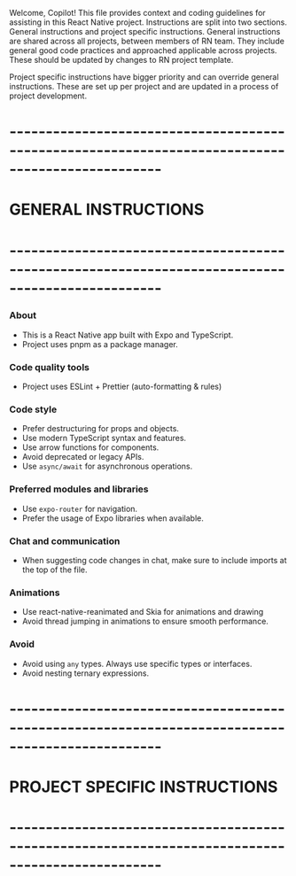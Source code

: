 Welcome, Copilot! This file provides context and coding guidelines for assisting in this React Native project. Instructions are
split into two sections. General instructions and project specific instructions. General instructions are shared across all projects,
between members of RN team. They include general good code practices and approached applicable across projects. These should be
updated by changes to RN project template.

Project specific instructions have bigger priority and can override general instructions. These are set up per project
and are updated in a process of project development.

# -------------------------------------------------------------------------------------------------

# GENERAL INSTRUCTIONS

# -------------------------------------------------------------------------------------------------

### About

- This is a React Native app built with Expo and TypeScript.
- Project uses pnpm as a package manager.

### Code quality tools

- Project uses ESLint + Prettier (auto-formatting & rules)

### Code style

- Prefer destructuring for props and objects.
- Use modern TypeScript syntax and features.
- Use arrow functions for components.
- Avoid deprecated or legacy APIs.
- Use `async/await` for asynchronous operations.

### Preferred modules and libraries

- Use `expo-router` for navigation.
- Prefer the usage of Expo libraries when available.

### Chat and communication

- When suggesting code changes in chat, make sure to include imports at the top of the file.

### Animations

- Use react-native-reanimated and Skia for animations and drawing
- Avoid thread jumping in animations to ensure smooth performance.

### Avoid

- Avoid using `any` types. Always use specific types or interfaces.
- Avoid nesting ternary expressions.

# -------------------------------------------------------------------------------------------------

# PROJECT SPECIFIC INSTRUCTIONS

# -------------------------------------------------------------------------------------------------

